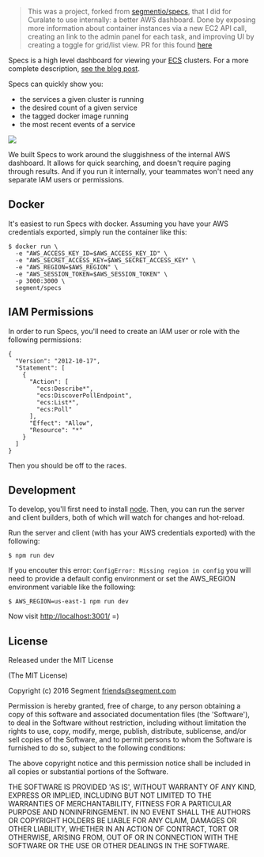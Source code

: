 >This was a project, forked from [segmentio/specs](https://github.com/segmentio/specs), that I did for Curalate to use internally: a better AWS dashboard. Done by exposing more information about container instances via a new EC2 API call, creating an link to the admin panel for each task, and improving UI by creating a toggle for grid/list view. 
PR for this found [here](https://github.com/curalate/specs/pull/1)

Specs is a high level dashboard for viewing your [ECS][ecs] clusters. For a more complete description, [see the blog post][blog].

Specs can quickly show you:

  - the services a given cluster is running
  - the desired count of a given service
  - the tagged docker image running
  - the most recent events of a service

![](https://assets.contents.io/asset_y6nF1vpx.png)

We built Specs to work around the sluggishness of the internal AWS dashboard. It allows for quick searching, and doesn't require paging through results. And if you run it internally, your teammates won't need any separate IAM users or permissions.

## Docker

It's easiest to run Specs with docker. Assuming you have your AWS credentials exported, simply run the container like this:

    $ docker run \
      -e "AWS_ACCESS_KEY_ID=$AWS_ACCESS_KEY_ID" \
      -e "AWS_SECRET_ACCESS_KEY=$AWS_SECRET_ACCESS_KEY" \
      -e "AWS_REGION=$AWS_REGION" \
      -e "AWS_SESSION_TOKEN=$AWS_SESSION_TOKEN" \
      -p 3000:3000 \
      segment/specs

## IAM Permissions

In order to run Specs, you'll need to create an IAM user or role with the following permissions:

    {
      "Version": "2012-10-17",
      "Statement": [
        {
          "Action": [
            "ecs:Describe*",
            "ecs:DiscoverPollEndpoint",
            "ecs:List*",
            "ecs:Poll"
          ],
          "Effect": "Allow",
          "Resource": "*"
        }
      ]
    }

Then you should be off to the races.

## Development

To develop, you'll first need to install [node][node]. Then, you can run the server and client builders, both of which will watch for changes and hot-reload.

Run the server and client (with has your AWS credentials exported) with the following:

    $ npm run dev

If you encouter this error: `ConfigError: Missing region in config` you will need to provide a default config environment or set the AWS_REGION environment variable like the following:

    $ AWS_REGION=us-east-1 npm run dev


Now visit [http://localhost:3001/](http://localhost:3001/) =)

[ecs]: https://aws.amazon.com/ecs/
[node]: https://nodejs.org/en/
[blog]: https://segment.com/blog/releasing-specs/

## License

Released under the MIT License

(The MIT License)

Copyright (c) 2016 Segment <friends@segment.com>

Permission is hereby granted, free of charge, to any person obtaining a copy of this software and associated documentation files (the 'Software'), to deal in the Software without restriction, including without limitation the rights to use, copy, modify, merge, publish, distribute, sublicense, and/or sell copies of the Software, and to permit persons to whom the Software is furnished to do so, subject to the following conditions:

The above copyright notice and this permission notice shall be included in all copies or substantial portions of the Software.

THE SOFTWARE IS PROVIDED 'AS IS', WITHOUT WARRANTY OF ANY KIND, EXPRESS OR IMPLIED, INCLUDING BUT NOT LIMITED TO THE WARRANTIES OF MERCHANTABILITY, FITNESS FOR A PARTICULAR PURPOSE AND NONINFRINGEMENT. IN NO EVENT SHALL THE AUTHORS OR COPYRIGHT HOLDERS BE LIABLE FOR ANY CLAIM, DAMAGES OR OTHER LIABILITY, WHETHER IN AN ACTION OF CONTRACT, TORT OR OTHERWISE, ARISING FROM, OUT OF OR IN CONNECTION WITH THE SOFTWARE OR THE USE OR OTHER DEALINGS IN THE SOFTWARE.
